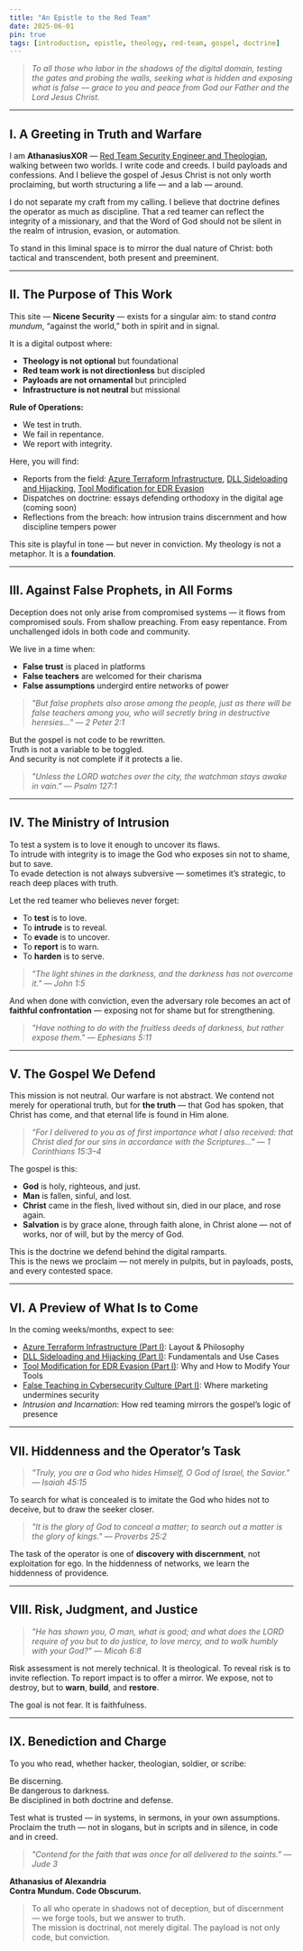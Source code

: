 ```yaml
---
title: "An Epistle to the Red Team"
date: 2025-06-01
pin: true
tags: [introduction, epistle, theology, red-team, gospel, doctrine]
---
```


> *To all those who labor in the shadows of the digital domain, testing the gates and probing the walls, seeking what is hidden and exposing what is false — grace to you and peace from God our Father and the Lord Jesus Christ.*

---

## I. A Greeting in Truth and Warfare

I am **AthanasiusXOR** — [Red Team Security Engineer and Theologian](/about), walking between two worlds. I write code and creeds. I build payloads and confessions. And I believe the gospel of Jesus Christ is not only worth proclaiming, but worth structuring a life — and a lab — around.

I do not separate my craft from my calling. I believe that doctrine defines the operator as much as discipline. That a red teamer can reflect the integrity of a missionary, and that the Word of God should not be silent in the realm of intrusion, evasion, or automation.

To stand in this liminal space is to mirror the dual nature of Christ: both tactical and transcendent, both present and preeminent.

---

## II. The Purpose of This Work

This site — **Nicene Security** — exists for a singular aim: to stand *contra mundum*, “against the world,” both in spirit and in signal.

It is a digital outpost where:

- **Theology is not optional** but foundational  
- **Red team work is not directionless** but discipled  
- **Payloads are not ornamental** but principled  
- **Infrastructure is not neutral** but missional  

**Rule of Operations:**

- We test in truth.  
- We fail in repentance.  
- We report with integrity.

Here, you will find:

- Reports from the field: [Azure Terraform Infrastructure](#), [DLL Sideloading and Hijacking](#), [Tool Modification for EDR Evasion](#)
- Dispatches on doctrine: essays defending orthodoxy in the digital age (coming soon)
- Reflections from the breach: how intrusion trains discernment and how discipline tempers power

This site is playful in tone — but never in conviction. My theology is not a metaphor. It is a **foundation**.

---

## III. Against False Prophets, in All Forms

Deception does not only arise from compromised systems — it flows from compromised souls. From shallow preaching. From easy repentance. From unchallenged idols in both code and community.

We live in a time when:

- **False trust** is placed in platforms  
- **False teachers** are welcomed for their charisma  
- **False assumptions** undergird entire networks of power  

> *"But false prophets also arose among the people, just as there will be false teachers among you, who will secretly bring in destructive heresies..." — 2 Peter 2:1*

But the gospel is not code to be rewritten.  
Truth is not a variable to be toggled.  
And security is not complete if it protects a lie.

> *"Unless the LORD watches over the city, the watchman stays awake in vain." — Psalm 127:1*

---

## IV. The Ministry of Intrusion

To test a system is to love it enough to uncover its flaws.  
To intrude with integrity is to image the God who exposes sin not to shame, but to save.  
To evade detection is not always subversive — sometimes it’s strategic, to reach deep places with truth.

Let the red teamer who believes never forget:

- To **test** is to love.  
- To **intrude** is to reveal.  
- To **evade** is to uncover.  
- To **report** is to warn.  
- To **harden** is to serve.  

> *"The light shines in the darkness, and the darkness has not overcome it." — John 1:5*

And when done with conviction, even the adversary role becomes an act of **faithful confrontation** — exposing not for shame but for strengthening.

> *"Have nothing to do with the fruitless deeds of darkness, but rather expose them." — Ephesians 5:11*

---

## V. The Gospel We Defend

This mission is not neutral. Our warfare is not abstract. We contend not merely for operational truth, but for **the truth** — that God has spoken, that Christ has come, and that eternal life is found in Him alone.

> *“For I delivered to you as of first importance what I also received: that Christ died for our sins in accordance with the Scriptures..." — 1 Corinthians 15:3–4*

The gospel is this:

- **God** is holy, righteous, and just.  
- **Man** is fallen, sinful, and lost.  
- **Christ** came in the flesh, lived without sin, died in our place, and rose again.  
- **Salvation** is by grace alone, through faith alone, in Christ alone — not of works, nor of will, but by the mercy of God.  

This is the doctrine we defend behind the digital ramparts.  
This is the news we proclaim — not merely in pulpits, but in payloads, posts, and every contested space.

---

## VI. A Preview of What Is to Come

In the coming weeks/months, expect to see:

- [Azure Terraform Infrastructure (Part I)](#): Layout & Philosophy  
- [DLL Sideloading and Hijacking (Part I)](#): Fundamentals and Use Cases  
- [Tool Modification for EDR Evasion (Part I)](#): Why and How to Modify Your Tools  
- [False Teaching in Cybersecurity Culture (Part I)](#): Where marketing undermines security  
- *Intrusion and Incarnation*: How red teaming mirrors the gospel’s logic of presence

---

## VII. Hiddenness and the Operator’s Task

> *"Truly, you are a God who hides Himself, O God of Israel, the Savior." — Isaiah 45:15*

To search for what is concealed is to imitate the God who hides not to deceive, but to draw the seeker closer.

> *"It is the glory of God to conceal a matter; to search out a matter is the glory of kings." — Proverbs 25:2*

The task of the operator is one of **discovery with discernment**, not exploitation for ego. In the hiddenness of networks, we learn the hiddenness of providence.

---

## VIII. Risk, Judgment, and Justice

> *"He has shown you, O man, what is good; and what does the LORD require of you but to do justice, to love mercy, and to walk humbly with your God?" — Micah 6:8*

Risk assessment is not merely technical. It is theological. To reveal risk is to invite reflection. To report impact is to offer a mirror. We expose, not to destroy, but to **warn**, **build**, and **restore**.

The goal is not fear. It is faithfulness.

---

## IX. Benediction and Charge

To you who read, whether hacker, theologian, soldier, or scribe:

Be discerning.  
Be dangerous to darkness.  
Be disciplined in both doctrine and defense.  

Test what is trusted — in systems, in sermons, in your own assumptions.  
Proclaim the truth — not in slogans, but in scripts and in silence, in code and in creed.

> *"Contend for the faith that was once for all delivered to the saints." — Jude 3*


**Athanasius of Alexandria**  
**Contra Mundum. Code Obscurum.**

> To all who operate in shadows not of deception, but of discernment — we forge tools, but we answer to truth.  
The mission is doctrinal, not merely digital. The payload is not only code, but conviction.  
